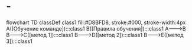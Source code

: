# -
flowchart TD
    classDef class1 fill:#D8BFD8, stroke:#000, stroke-width:4px
    A([Обучение команде]):::class1
    B([Правила обучения]):::class1
    A--->B
    B--->C([метод 1]):::class1 
    B--->D([метод 2]):::class1
    B--->E([метод 3]):::class1
